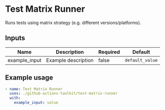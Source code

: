 # Test Matrix Runner

Runs tests using matrix strategy (e.g. different versions/platforms).

## Inputs

| Name | Description | Required | Default |
|------|-------------|----------|---------|
| example_input | Example description | false | `default_value` |

## Example usage

```yaml
- name: Test Matrix Runner
  uses: ./github-actions-toolkit/test-matrix-runner
  with:
    example_input: value
```
